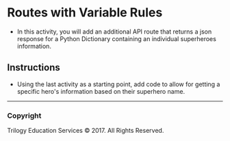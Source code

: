 # Routes with Variable Rules

* In this activity, you will add an additional API route that returns a json response for a Python Dictionary containing an individual superheroes information.

## Instructions

* Using the last activity as a starting point, add code to allow for getting a specific hero's information based on their superhero name.

- - -

### Copyright

Trilogy Education Services © 2017. All Rights Reserved.
